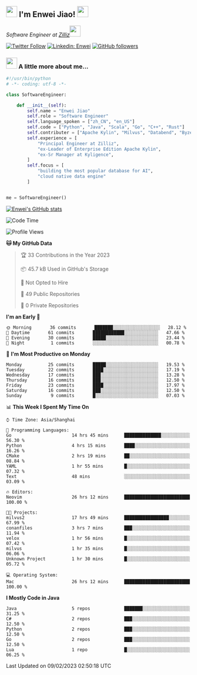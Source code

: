 <h2><img src="https://emojis.slackmojis.com/emojis/images/1531849430/4246/blob-sunglasses.gif?1531849430" width="30"/> I'm  Enwei Jiao! <img src="https://media.giphy.com/media/juBt25nT1KGys/giphy.gif" width=30> </h2>
<!-- <img align='right' src="https://media.giphy.com/media/M9gbBd9nbDrOTu1Mqx/giphy.gif" width="230"> -->
<p><em>Software Engineer at <a href="https://zilliz.com/">Zilliz</a><img src="https://media.giphy.com/media/WUlplcMpOCEmTGBtBW/giphy.gif" width="30"></em></p>

[![Twitter Follow](https://img.shields.io/twitter/follow/misteranmol?label=Follow)](https://twitter.com/intent/follow?screen_name=EnweiJiao)
[![Linkedin: Enwei](https://img.shields.io/badge/-enwei-blue?style=&logo=Linkedin&logoColor=white&link=https://www.linkedin.com/in/enwei-jiao-41192a97)](https://www.linkedin.com/in/enwei-jiao-41192a97/)
[![GitHub followers](https://img.shields.io/github/followers/jiaoew1991?label=Follow&style=social)](https://github.com/jiaoew1991)


### <img src="https://media.giphy.com/media/VgCDAzcKvsR6OM0uWg/giphy.gif" width="30"> A little more about me...  

```python
#!/usr/bin/python
# -*- coding: utf-8 -*-

class SoftwareEngineer:

    def __init__(self):
        self.name = "Enwei Jiao"
        self.role = "Software Engineer"
        self.language_spoken = ["zh_CN", "en_US"]
        self.code = ["Python", "Java", "Scala", "Go", "C++", "Rust"]
        self.contributer = ["Apache Kylin", "Milvus", "Databend", "Byzer-Lang"]
        self.experience = [
            "Principal Engineer at Zilliz",
            "ex-Leader of Enterprise Edition Apache Kylin",
            "ex-Sr Manager at Kyligence",
        ]
        self.focus = [
            "building the most popular database for AI",
            "cloud native data engine"
        ]


me = SoftwareEngineer()
```

[![Enwei's GitHub stats](https://github-readme-stats.vercel.app/api?username=jiaoew1991&count_private=true&show_icons=true)](https://github.com/jiaoew1991/jiaoew1991)

<!-- [![Top Langs](https://github-readme-stats.vercel.app/api/top-langs/?username=jiaoew1991&layout=compact)](https://github.com/jiaoew1991/jiaoew1991) -->

<!--START_SECTION:waka-->
![Code Time](http://img.shields.io/badge/Code%20Time-493%20hrs%2017%20mins-blue)

![Profile Views](http://img.shields.io/badge/Profile%20Views-0-blue)

**🐱 My GitHub Data** 

> 🏆 33 Contributions in the Year 2023
 > 
> 📦 45.7 kB Used in GitHub's Storage 
 > 
> 🚫 Not Opted to Hire
 > 
> 📜 49 Public Repositories 
 > 
> 🔑 0 Private Repositories  
 > 
**I'm an Early 🐤** 

```text
🌞 Morning       36 commits       ███████░░░░░░░░░░░░░░░░░░   28.12 % 
🌆 Daytime       61 commits       ████████████░░░░░░░░░░░░░   47.66 % 
🌃 Evening       30 commits       █████░░░░░░░░░░░░░░░░░░░░   23.44 % 
🌙 Night          1 commits       ░░░░░░░░░░░░░░░░░░░░░░░░░   00.78 % 

```
📅 **I'm Most Productive on Monday** 

```text
Monday          25 commits       █████░░░░░░░░░░░░░░░░░░░░   19.53 % 
Tuesday         22 commits       ████░░░░░░░░░░░░░░░░░░░░░   17.19 % 
Wednesday       17 commits       ███░░░░░░░░░░░░░░░░░░░░░░   13.28 % 
Thursday        16 commits       ███░░░░░░░░░░░░░░░░░░░░░░   12.50 % 
Friday          23 commits       ████░░░░░░░░░░░░░░░░░░░░░   17.97 % 
Saturday        16 commits       ███░░░░░░░░░░░░░░░░░░░░░░   12.50 % 
Sunday           9 commits       █░░░░░░░░░░░░░░░░░░░░░░░░   07.03 % 

```


📊 **This Week I Spent My Time On** 

```text
⌚︎ Time Zone: Asia/Shanghai

💬 Programming Languages: 
Go                       14 hrs 45 mins      ██████████████░░░░░░░░░░░   56.30 % 
Python                   4 hrs 15 mins       ████░░░░░░░░░░░░░░░░░░░░░   16.26 % 
CMake                    2 hrs 19 mins       ██░░░░░░░░░░░░░░░░░░░░░░░   08.84 % 
YAML                     1 hr 55 mins        █░░░░░░░░░░░░░░░░░░░░░░░░   07.32 % 
Text                     48 mins             ░░░░░░░░░░░░░░░░░░░░░░░░░   03.09 % 

🔥 Editors: 
Neovim                   26 hrs 12 mins      █████████████████████████   100.00 % 

🐱‍💻 Projects: 
milvus2                  17 hrs 49 mins      █████████████████░░░░░░░░   67.99 % 
conanfiles               3 hrs 7 mins        ███░░░░░░░░░░░░░░░░░░░░░░   11.94 % 
velox                    1 hr 56 mins        █░░░░░░░░░░░░░░░░░░░░░░░░   07.42 % 
milvus                   1 hr 35 mins        █░░░░░░░░░░░░░░░░░░░░░░░░   06.06 % 
Unknown Project          1 hr 30 mins        █░░░░░░░░░░░░░░░░░░░░░░░░   05.72 % 

💻 Operating System: 
Mac                      26 hrs 12 mins      █████████████████████████   100.00 % 

```

**I Mostly Code in Java** 

```text
Java                     5 repos             ███████░░░░░░░░░░░░░░░░░░   31.25 % 
C#                       2 repos             ███░░░░░░░░░░░░░░░░░░░░░░   12.50 % 
Python                   2 repos             ███░░░░░░░░░░░░░░░░░░░░░░   12.50 % 
Go                       2 repos             ███░░░░░░░░░░░░░░░░░░░░░░   12.50 % 
Lua                      1 repo              █░░░░░░░░░░░░░░░░░░░░░░░░   06.25 % 

```



 Last Updated on 09/02/2023 02:50:18 UTC
<!--END_SECTION:waka-->
